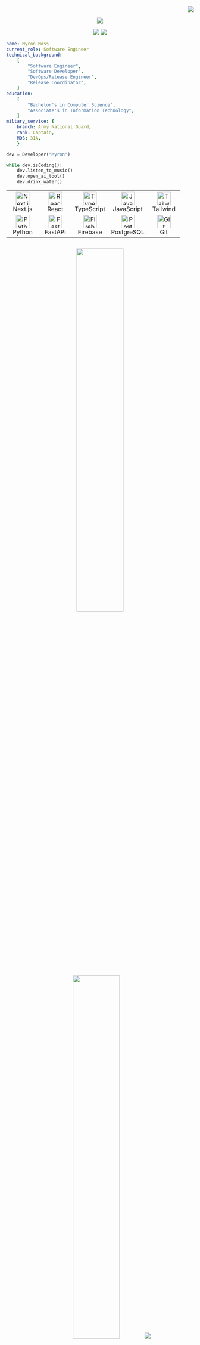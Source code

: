 <img align="right" src="https://komarev.com/ghpvc/?username=mossi1mj&style=for-the-badge&color=590d22&label=VISTORS&base=1387&abbreviated=true" />

<br>

<p align='center'>
<img src="https://capsule-render.vercel.app/api?type=waving&height=300&color=gradient&text=Myron%20Moss&desc=Turning%20ideas%20to%20impact%20with%20clean,%20scalable%20code&descAlign=60&descAlignY=65" />
</p>

<!--- ## Hi there <img src="https://media.giphy.com/media/hvRJCLFzcasrR4ia7z/giphy.gif" width="25">, I'm Myron 

I'm a **Software Engineer** who's passionate about creating meaningful digital experiences and solving real-worls problems through code. 
-->

<p align="center">
  <a href="mailto:mossjmyron@gmail.com"><img src="https://img.shields.io/badge/email-333333.svg?style=for-the-badge&logo=GMail&logoColor=red"/></a>
  <a href="https://www.linkedin.com/in/mossjmyron/"><img src="https://img.shields.io/badge/linkedin-0077B5.svg?style=for-the-badge&logo=linkedin&logoColor=white"/></a>
</p>

```yaml
name: Myron Moss
current_role: Software Engineer
technical_background:
    [
        "Software Engineer",
        "Software Developer",
        "DevOps/Release Engineer",
        "Release Coordinator",
    ]
education:
    [
        "Bachelor's in Computer Science",
        "Associate's in Information Technology",
    ]
miltary_service: {
    branch: Army National Guard,
    rank: Captain,
    MOS: 31A,
    }
```

```python
dev = Developer("Myron")

while dev.isCoding():
    dev.listen_to_music()
    dev.open_ai_tool()
    dev.drink_water()
```

<table align="center">
  <tr>
    <td align="center" width="72">
      <img src="https://skillicons.dev/icons?i=nextjs" width="36" height="36" alt="Next.js" />
      <br>Next.js
    </td>
    <td align="center" width="72">
      <img src="https://skillicons.dev/icons?i=react" width="36" height="36" alt="React" />
      <br>React
    </td>
    <td align="center" width="72">
      <img src="https://skillicons.dev/icons?i=typescript" width="36" height="36" alt="TypeScript" />
      <br>TypeScript
    </td>
    <td align="center" width="72">
      <img src="https://skillicons.dev/icons?i=javascript" width="36" height="36" alt="JavaScript" />
      <br>JavaScript
    </td>
    <td align="center" width="72">
      <img src="https://skillicons.dev/icons?i=tailwind" width="36" height="36" alt="Tailwind CSS" />
      <br>Tailwind
    </td>
  </tr>
  <tr>
    <td align="center" width="72">
      <img src="https://skillicons.dev/icons?i=python" width="36" height="36" alt="Python" />
      <br>Python
    </td>
    <td align="center" width="72">
      <img src="https://skillicons.dev/icons?i=fastapi" width="36" height="36" alt="FastAPI" />
      <br>FastAPI
    </td>
    <td align="center" width="72">
      <img src="https://skillicons.dev/icons?i=firebase" width="36" height="36" alt="Firebase" />
      <br>Firebase
    </td>
    <td align="center" width="72">
      <img src="https://skillicons.dev/icons?i=postgres" width="36" height="36" alt="PostgreSQL" />
      <br>PostgreSQL
    </td>
    <td align="center" width="72">
      <img src="https://skillicons.dev/icons?i=git" width="36" height="36" alt="Git" />
      <br>Git
    </td>
  </tr>
</table>

##

<p align="center">
  <img height="50%" width="auto" src ="https://github-readme-stats.vercel.app/api?username=mossi1mj&show_icons=true&count_private=true&theme=darcula&hide_border=true&hide=issues,contribs&bg_color=00000000">
  <img height="50%" width="auto" src ="https://github-readme-stats.vercel.app/api/top-langs/?username=mossi1mj&layout=compact&hide_border=true&theme=darcula&bg_color=00000000&langs_count=6&hide=jupyter%20notebook,tex,css,php&exclude_repo=Pacman-AI">
  <img src ="https://github-readme-streak-stats.herokuapp.com?user=mossi1mj&theme=darcula&hide_border=true&background=FFFFFF00">
  <br>
</p>

